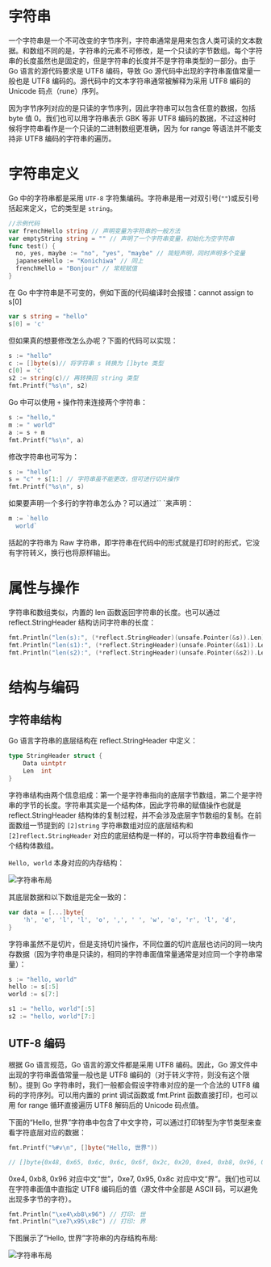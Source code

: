 # 字符串

一个字符串是一个不可改变的字节序列，字符串通常是用来包含人类可读的文本数据。和数组不同的是，字符串的元素不可修改，是一个只读的字节数组。每个字符串的长度虽然也是固定的，但是字符串的长度并不是字符串类型的一部分。由于 Go 语言的源代码要求是 UTF8 编码，导致 Go 源代码中出现的字符串面值常量一般也是 UTF8 编码的。源代码中的文本字符串通常被解释为采用 UTF8 编码的 Unicode 码点（rune）序列。

因为字节序列对应的是只读的字节序列，因此字符串可以包含任意的数据，包括 byte 值 0。我们也可以用字符串表示 GBK 等非 UTF8 编码的数据，不过这种时候将字符串看作是一个只读的二进制数组更准确，因为 for range 等语法并不能支持非 UTF8 编码的字符串的遍历。

# 字符串定义

Go 中的字符串都是采用 `UTF-8` 字符集编码。字符串是用一对双引号(`""`)或反引号括起来定义，它的类型是 `string`。

```go
//示例代码
var frenchHello string // 声明变量为字符串的一般方法
var emptyString string = "" // 声明了一个字符串变量，初始化为空字符串
func test() {
  no, yes, maybe := "no", "yes", "maybe" // 简短声明，同时声明多个变量
  japaneseHello := "Konichiwa" // 同上
  frenchHello = "Bonjour" // 常规赋值
}
```

在 Go 中字符串是不可变的，例如下面的代码编译时会报错：cannot assign to s[0]

```go
var s string = "hello"
s[0] = 'c'
```

但如果真的想要修改怎么办呢？下面的代码可以实现：

```go
s := "hello"
c := []byte(s)// 将字符串 s 转换为 []byte 类型
c[0] = 'c'
s2 := string(c)// 再转换回 string 类型
fmt.Printf("%s\n", s2)
```

Go 中可以使用 `+` 操作符来连接两个字符串：

```go
s := "hello,"
m := " world"
a := s + m
fmt.Printf("%s\n", a)
```

修改字符串也可写为：

```go
s := "hello"
s = "c" + s[1:] // 字符串虽不能更改，但可进行切片操作
fmt.Printf("%s\n", s)
```

如果要声明一个多行的字符串怎么办？可以通过`` `来声明：

```go
m := `hello
  world`
```

括起的字符串为 Raw 字符串，即字符串在代码中的形式就是打印时的形式，它没有字符转义，换行也将原样输出。

# 属性与操作

字符串和数组类似，内置的 len 函数返回字符串的长度。也可以通过 reflect.StringHeader 结构访问字符串的长度：

```go
fmt.Println("len(s):", (*reflect.StringHeader)(unsafe.Pointer(&s)).Len)   // 12
fmt.Println("len(s1):", (*reflect.StringHeader)(unsafe.Pointer(&s1)).Len) // 5
fmt.Println("len(s2):", (*reflect.StringHeader)(unsafe.Pointer(&s2)).Len) // 5
```

# 结构与编码

## 字符串结构

Go 语言字符串的底层结构在 reflect.StringHeader 中定义：

```go
type StringHeader struct {
	Data uintptr
	Len  int
}
```

字符串结构由两个信息组成：第一个是字符串指向的底层字节数组，第二个是字符串的字节的长度。字符串其实是一个结构体，因此字符串的赋值操作也就是 reflect.StringHeader 结构体的复制过程，并不会涉及底层字节数组的复制。在前面数组一节提到的 `[2]string` 字符串数组对应的底层结构和 `[2]reflect.StringHeader` 对应的底层结构是一样的，可以将字符串数组看作一个结构体数组。

`Hello, world` 本身对应的内存结构：

![字符串布局](https://s2.ax1x.com/2019/11/30/QVyJPJ.png)

其底层数据和以下数组是完全一致的：

```go
var data = [...]byte{
	'h', 'e', 'l', 'l', 'o', ',', ' ', 'w', 'o', 'r', 'l', 'd',
}
```

字符串虽然不是切片，但是支持切片操作，不同位置的切片底层也访问的同一块内存数据（因为字符串是只读的，相同的字符串面值常量通常是对应同一个字符串常量）：

```go
s := "hello, world"
hello := s[:5]
world := s[7:]

s1 := "hello, world"[:5]
s2 := "hello, world"[7:]
```

## UTF-8 编码

根据 Go 语言规范，Go 语言的源文件都是采用 UTF8 编码。因此，Go 源文件中出现的字符串面值常量一般也是 UTF8 编码的（对于转义字符，则没有这个限制）。提到 Go 字符串时，我们一般都会假设字符串对应的是一个合法的 UTF8 编码的字符序列。可以用内置的 print 调试函数或 fmt.Print 函数直接打印，也可以用 for range 循环直接遍历 UTF8 解码后的 Unicode 码点值。

下面的“Hello, 世界”字符串中包含了中文字符，可以通过打印转型为字节类型来查看字符底层对应的数据：

```go
fmt.Printf("%#v\n", []byte("Hello, 世界"))

// []byte{0x48, 0x65, 0x6c, 0x6c, 0x6f, 0x2c, 0x20, 0xe4, 0xb8, 0x96, 0xe7, 0x95, 0x8c}
```

0xe4, 0xb8, 0x96 对应中文“世”，0xe7, 0x95, 0x8c 对应中文“界”。我们也可以在字符串面值中直指定 UTF8 编码后的值（源文件中全部是 ASCII 码，可以避免出现多字节的字符）。

```go
fmt.Println("\xe4\xb8\x96") // 打印: 世
fmt.Println("\xe7\x95\x8c") // 打印: 界
```

下图展示了“Hello, 世界”字符串的内存结构布局:

![字符串布局](https://s2.ax1x.com/2019/11/30/QVctnx.png)

